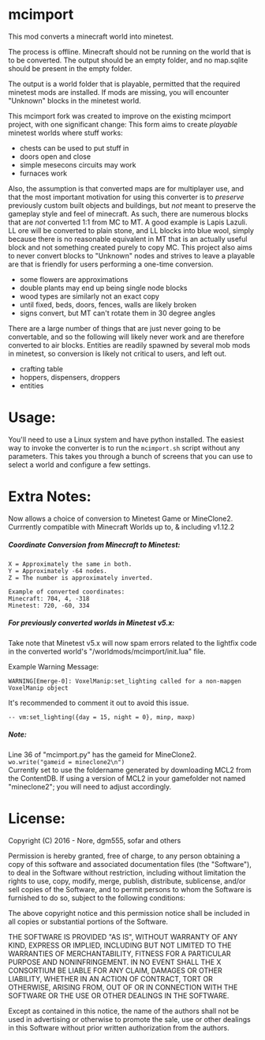 # mcimport

This mod converts a minecraft world into minetest.

The process is offline. Minecraft should not be running on the world
that is to be converted. The output should be an empty folder, and
no map.sqlite should be present in the empty folder.

The output is a world folder that is playable, permitted that the
required minetest mods are installed. If mods are missing, you will
encounter "Unknown" blocks in the minetest world.

This mcimport fork was created to improve on the existing mcimport
project, with one significant change: This form aims to create
*playable* minetest worlds where stuff works:

- chests can be used to put stuff in
- doors open and close
- simple mesecons circuits may work
- furnaces work

Also, the assumption is that converted maps are for multiplayer
use, and that the most important motivation for using this
converter is to *preserve* previously custom built objects
and buildings, but *not* meant to preserve the gameplay style
and feel of minecraft. As such, there are numerous blocks that
are *not* converted 1:1 from MC to MT. A good example is Lapis
Lazuli. LL ore will be converted to plain stone, and LL blocks
into blue wool, simply because there is no reasonable equivalent
in MT that is an actually useful block and not something created
purely to copy MC. This project also aims to never convert
blocks to "Unknown" nodes and strives to leave a playable are
that is friendly for users performing a one-time conversion.

- some flowers are approximations
- double plants may end up being single node blocks
- wood types are similarly not an exact copy
- until fixed, beds, doors, fences, walls are likely broken
- signs convert, but MT can't rotate them in 30 degree angles

There are a large number of things that are just never going to
be convertable, and so the following will likely never work and
are therefore converted to air blocks. Entities are readily
spawned by several mob mods in minetest, so conversion is likely
not critical to users, and left out.

- crafting table
- hoppers, dispensers, droppers
- entities

# Usage:

You'll need to use a Linux system and have python installed. The
easiest way to invoke the converter is to run the `mcimport.sh`
script without any parameters. This takes you through a bunch of
screens that you can use to select a world and configure a few
settings.



# Extra Notes:

Now allows a choice of conversion to Minetest Game or MineClone2.
Currrently compatible with Minecraft Worlds up to, & including v1.12.2


##### Coordinate Conversion from Minecraft to Minetest:
```
X = Approximately the same in both.
Y = Approximately -64 nodes.
Z = The number is approximately inverted.

Example of converted coordinates:
Minecraft: 704, 4, -318
Minetest: 720, -60, 334
```


##### For previously converted worlds in Minetest v5.x: 
Take note that Minetest v5.x will now spam errors related to the lightfix code in the converted world's "/worldmods/mcimport/init.lua" file.

Example Warning Message:
```
WARNING[Emerge-0]: VoxelManip:set_lighting called for a non-mapgen VoxelManip object
```

It's recommended to comment it out to avoid this issue.
```
-- vm:set_lighting({day = 15, night = 0}, minp, maxp)
```


##### Note:
Line 36 of "mcimport.py" has the gameid for MineClone2.  
```wo.write("gameid = mineclone2\n")```  
Currently set to use the foldername generated by downloading MCL2 from the ContentDB.
If using a version of MCL2 in your gamefolder not named "mineclone2"; you will need to adjust accordingly.


# License:

Copyright (C) 2016 - Nore, dgm555, sofar and others

Permission is hereby granted, free of charge, to any person obtaining
a copy of this software and associated documentation files (the
"Software"), to deal in the Software without restriction, including
without limitation the rights to use, copy, modify, merge, publish,
distribute, sublicense, and/or sell copies of the Software, and to
permit persons to whom the Software is furnished to do so, subject to
the following conditions:

The above copyright notice and this permission notice shall be
included in all copies or substantial portions of the Software.

THE SOFTWARE IS PROVIDED "AS IS", WITHOUT WARRANTY OF ANY KIND,
EXPRESS OR IMPLIED, INCLUDING BUT NOT LIMITED TO THE WARRANTIES OF
MERCHANTABILITY, FITNESS FOR A PARTICULAR PURPOSE AND
NONINFRINGEMENT. IN NO EVENT SHALL THE X CONSORTIUM BE LIABLE FOR ANY
CLAIM, DAMAGES OR OTHER LIABILITY, WHETHER IN AN ACTION OF CONTRACT,
TORT OR OTHERWISE, ARISING FROM, OUT OF OR IN CONNECTION WITH THE
SOFTWARE OR THE USE OR OTHER DEALINGS IN THE SOFTWARE.

Except as contained in this notice, the name of the authors shall
not be used in advertising or otherwise to promote the sale, use or
other dealings in this Software without prior written authorization
from the authors.

